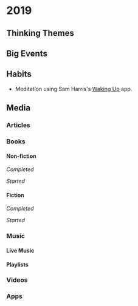 # 2019

## Thinking Themes


## Big Events


## Habits
* Meditation using Sam Harris's [Waking Up](https://itunes.apple.com/us/app/waking-up-with-sam-harris/id1307736395) app.

## Media

### Articles


### Books

#### Non-fiction

*Completed*


*Started*


#### Fiction

*Completed*


*Started*


### Music

#### Live Music


#### Playlists


### Videos


### Apps

